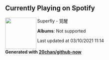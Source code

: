 ## Currently Playing on Spotify

[<img align="left" width="100" src="https://i.scdn.co/image/ab67616d0000b2735297fd707b625b67e24723b3">](https://open.spotify.com/album/6Oa8tjPIVfB0LgO1hwVw61)

Superfly - 覚醒

**Albums**: Not supported

Last updated at 03/10/2021 11:14

#### Generated with [20chan/github-now](https://github.com/20chan/github-now)


<!--
**20chan/20chan** is a ✨ _special_ ✨ repository because its `README.md` (this file) appears on your GitHub profile.

Here are some ideas to get you started:

- 🔭 I’m currently working on ...
- 🌱 I’m currently learning ...
- 👯 I’m looking to collaborate on ...
- 🤔 I’m looking for help with ...
- 💬 Ask me about ...
- 📫 How to reach me: ...
- 😄 Pronouns: ...
- ⚡ Fun fact: ...
-->
